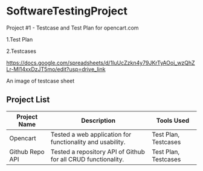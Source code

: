# SoftwareTestingProject

Project #1 - Testcase and Test Plan for opencart.com

1.Test Plan

2.Testcases

https://docs.google.com/spreadsheets/d/1IuUcZzkn4y79JKrTyAOoi_wzQhZLr-MI14xxDzJT5mo/edit?usp=drive_link

An image of testcase sheet

## Project List

| Project Name | Description | Tools Used |
|--------------|-------------|------------|
| Opencart    | Tested a web application for functionality and usability. | Test Plan, Testcases |
| Github Repo API    | Tested a repository API of Github for all CRUD functionality. | Test Plan, Testcases |
